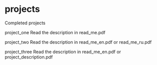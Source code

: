 # projects
Completed projects

project_one Read the description in read_me.pdf

project_two Read the description in read_me_en.pdf or read_me_ru.pdf

project_three Read the description in read_me_en.pdf or project_description.pdf
